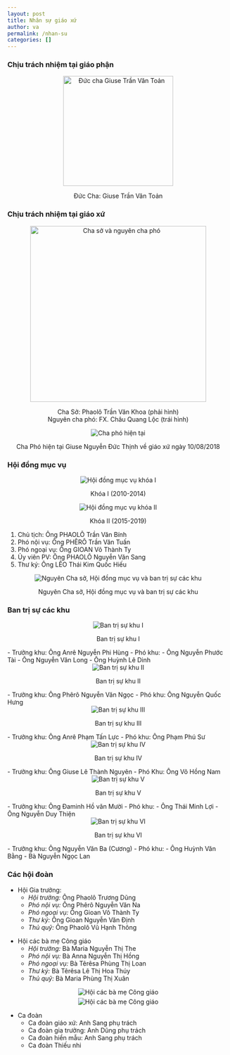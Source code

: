 ```yaml
---
layout: post
title: Nhân sự giáo xứ
author: va
permalink: /nhan-su
categories: []
---
```


### Chịu trách nhiệm tại giáo phận

<div style="text-align:center;">
    <img src="{{site.baseurl}}/assets/images/nhan-su/duc-cha-giuse.jpg" height="250px" title="Đức cha Giuse Trần Văn Toản"/>
    <p>Đức Cha: Giuse Trần Văn Toản</p>
</div>

### Chịu trách nhiệm tại giáo xứ

<div style="text-align:center;">
    <img src="{{site.baseurl}}/assets/images/nhan-su/cha-so-nguyen-cha-pho.jpg" height="400px" title="Cha sở và nguyên cha phó"/>
    <p>
        Cha Sở: Phaolô Trần Văn Khoa (phải hình)<br/>
        Nguyên cha phó: FX. Châu Quang Lộc (trái hình)
    </p>
</div>

<div style="text-align:center;">
    <img src="{{site.baseurl}}/assets/images/nhan-su/cha-pho-hien-tai.jpg" title="Cha phó hiện tại"/>
    <p>Cha Phó hiện tại Giuse Nguyễn Đức Thịnh về giáo xứ ngày 10/08/2018</p>
</div>

### Hội đồng mục vụ

<div style="text-align:center;">
    <img src="{{site.baseurl}}/assets/images/nhan-su/hoi-dong-muc-vu-khoa-1.jpg" title="Hội đồng mục vụ khóa I"/>
    <p>Khóa I (2010-2014)</p>
</div>

<div style="text-align:center;">
    <img src="{{site.baseurl}}/assets/images/nhan-su/hoi-dong-muc-vu-khoa-2.jpg" title="Hội đồng mục vụ khóa II"/>
    <p>Khóa II (2015-2019)</p>
</div>

1. Chủ tịch: Ông PHAOLÔ Trần Văn Bính
2. Phó nội vụ: Ông PHÊRÔ Trần Văn Tuấn
3. Phó ngoại vụ: Ông GIOAN Võ Thành Ty
4. Ủy viên PV: Ông PHAOLÔ Nguyễn Văn Sang
5. Thư ký: Ông LÊO Thái Kim Quốc Hiếu

<div style="text-align:center;">
    <img src="{{site.baseurl}}/assets/images/nhan-su/nguyen-cha-so-va-hoi-dong-muc-vu.jpg" title="Nguyên Cha sở, Hội đồng mục vụ và ban trị sự các khu"/>
    <p>Nguyên Cha sở, Hội đồng mục vụ và ban trị sự các khu</p>
</div>

### Ban trị sự các khu

<div style="text-align:center;">
    <img src="{{site.baseurl}}/assets/images/nhan-su/ban-tri-su-khu-1.jpg" title="Ban trị sự khu I"/>
    <p>Ban trị sự khu I</p>
</div>
- Trưởng khu: Ông Anrê Nguyễn Phi Hùng
- Phó khu:
  - Ông Nguyễn Phước Tài
  - Ông Nguyễn Văn Long
  - Ông Huỳnh Lê Dinh

<div style="text-align:center;">
    <img src="{{site.baseurl}}/assets/images/nhan-su/ban-tri-su-khu-2.jpg" title="Ban trị sự khu II"/>
    <p>Ban trị sự khu II</p>
</div>
- Trưởng khu: Ông Phêrô Nguyễn Văn Ngọc
- Phó khu: Ông Nguyễn Quốc Hưng

<div style="text-align:center;">
    <img src="{{site.baseurl}}/assets/images/nhan-su/ban-tri-su-khu-3.jpg" title="Ban trị sự khu III"/>
    <p>Ban trị sự khu III</p>
</div>
- Trưởng khu: Ông Anrê Phạm Tấn Lực
- Phó khu: Ông Phạm Phú Sư

<div style="text-align:center;">
    <img src="{{site.baseurl}}/assets/images/nhan-su/ban-tri-su-khu-4.jpg" title="Ban trị sự khu IV"/>
    <p>Ban trị sự khu IV</p>
</div>
- Trưởng khu: Ông Giuse Lê Thành Nguyên
- Phó Khu: Ông Võ Hồng Nam

<div style="text-align:center;">
    <img src="{{site.baseurl}}/assets/images/nhan-su/ban-tri-su-khu-5.jpg" title="Ban trị sự khu V"/>
    <p>Ban trị sự khu V</p>
</div>
- Trưởng khu: Ông Đaminh Hồ văn Mười
- Phó khu:
  - Ông Thái Minh Lợi
  - Ông Nguyễn Duy Thiện

<div style="text-align:center;">
    <img src="{{site.baseurl}}/assets/images/nhan-su/ban-tri-su-khu-6.jpg" title="Ban trị sự khu VI"/>
    <p>Ban trị sự khu VI</p>
</div>
- Trưởng khu: Ông Nguyễn Văn Ba (Cương)
- Phó khu:
  - Ông Huỳnh Văn Bằng
  - Bà Nguyễn Ngọc Lan

### Các hội đoàn

- Hội Gia trưởng:
  - _Hội trưởng:_ Ông Phaolô Trương Dũng
  - _Phó nội vụ:_ Ông Phêrô Nguyễn Văn Na
  - _Phó ngoại vụ:_ Ông Gioan Võ Thành Ty
  - _Thư ký:_ Ông Gioan Nguyễn Văn Định
  - _Thủ quỹ:_ Ông Phaolô Vũ Hạnh Thông

<div></div>

- Hội các bà mẹ Công giáo
  - _Hội trưởng:_ Bà Maria Nguyễn Thị The
  - _Phó nội vụ:_ Bà Anna Nguyễn Thị Hồng
  - _Phó ngoại vụ:_ Bà Têrêsa Phùng Thị Loan
  - _Thư ký:_ Bà Têrêsa Lê Thị Hoa Thúy
  - _Thủ quỹ:_ Bà Maria Phùng Thị Xuân

<div style="text-align:center;">
    <img src="{{site.baseurl}}/assets/images/nhan-su/hoi-cac-ba-me-cong-giao.jpg" title="Hội các bà mẹ Công giáo"/>
</div>

<div style="text-align:center; margin-top:5px">
    <img src="{{site.baseurl}}/assets/images/nhan-su/hoi-cac-ba-me.jpg" title="Hội các bà mẹ Công giáo"/>
</div>

- Ca đoàn
  - Ca đoàn giáo xứ: Anh Sang phụ trách
  - Ca đoàn gia trưởng: Anh Dũng phụ trách
  - Ca đoàn hiền mẫu: Anh Sang phụ trách
  - Ca đoàn Thiếu nhi
